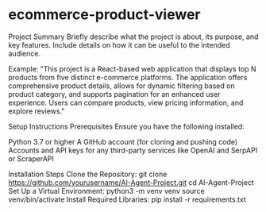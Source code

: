 # ecommerce-product-viewer
Project Summary
Briefly describe what the project is about, its purpose, and key features. Include details on how it can be useful to the intended audience.

Example: "This project is a React-based web application that displays top N products from five distinct e-commerce platforms. The application offers comprehensive product details, allows for dynamic filtering based on product category, and supports pagination for an enhanced user experience. Users can compare products, view pricing information, and explore reviews."

Setup Instructions
Prerequisites
Ensure you have the following installed:

Python 3.7 or higher
A GitHub account (for cloning and pushing code)
Accounts and API keys for any third-party services like OpenAI and SerpAPI or ScraperAPI

Installation Steps
Clone the Repository:
git clone https://github.com/yourusername/AI-Agent-Project.git
cd AI-Agent-Project
Set Up a Virtual Environment:
python3 -m venv venv
source venv/bin/activate 
Install Required Libraries:
pip install -r requirements.txt
